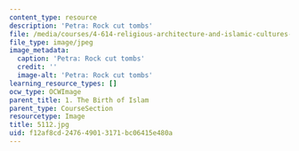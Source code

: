 ```yaml
---
content_type: resource
description: 'Petra: Rock cut tombs'
file: /media/courses/4-614-religious-architecture-and-islamic-cultures-fall-2002/f12af8cd247649013171bc06415e480a_5112.jpg
file_type: image/jpeg
image_metadata:
  caption: 'Petra: Rock cut tombs'
  credit: ''
  image-alt: 'Petra: Rock cut tombs'
learning_resource_types: []
ocw_type: OCWImage
parent_title: 1. The Birth of Islam
parent_type: CourseSection
resourcetype: Image
title: 5112.jpg
uid: f12af8cd-2476-4901-3171-bc06415e480a
---
```

